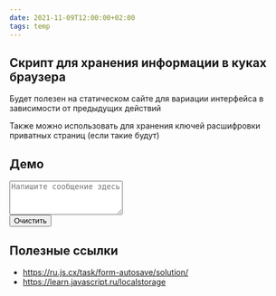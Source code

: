 ```yaml
---
date: 2021-11-09T12:00:00+02:00
tags: temp
---
```


## Скрипт для хранения информации в куках браузера

Будет полезен на статическом сайте для вариации интерфейса в зависимости от предыдущих действий

Также можно использовать для хранения ключей расшифровки приватных страниц (если такие будут)

## Демо

<textarea style="width:200px; height: 60px;" id="area" placeholder="Напишите сообщение здесь"></textarea>
<br>
<button onclick="localStorage.removeItem('area');area.value=''">Очистить</button>
<script>
    area.value = localStorage.getItem('area');
    area.oninput = () => {
      localStorage.setItem('area', area.value)
    };
</script>

## Полезные ссылки

- <https://ru.js.cx/task/form-autosave/solution/>
- <https://learn.javascript.ru/localstorage>
